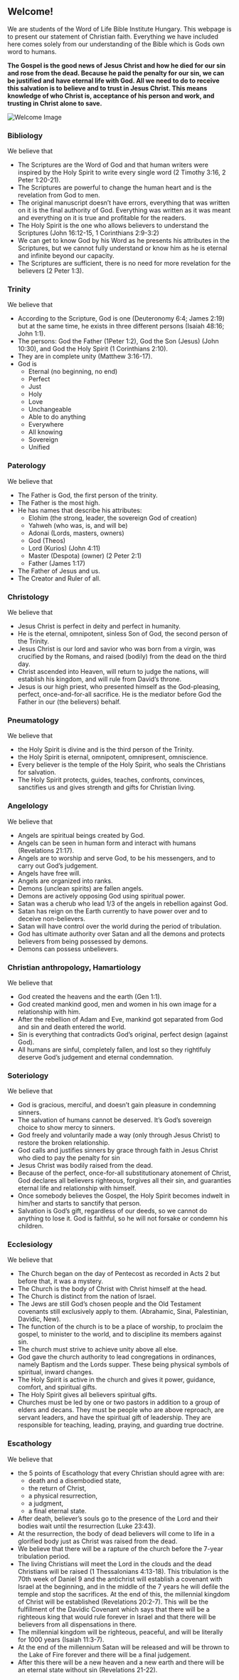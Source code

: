 ## Welcome!

We are students of the Word of Life Bible Institute Hungary. This webpage is to present our statement of Christian faith. Everything we have included here comes solely from our understanding of the Bible which is Gods own word to humans.  

**The Gospel is the good news of Jesus Christ and how he died for our sin and rose from the dead. Because he paid the penalty for our sin, we can be justified and have eternal life with God. All we need to do to receive this salvation is to believe and to trust in Jesus Christ. This means knowledge of who Christ is, acceptance of his person and work, and trusting in Christ alone to save.**

![Welcome Image](https://dc95wa4w5yhv.cloudfront.net/image-cache/bible-study_724_482_80.jpg)

### Bibliology

We believe that  
- The Scriptures are the Word of God and that human writers were inspired by the Holy Spirit to write every single word (2 Timothy 3:16, 2 Peter 1:20-21).
- The Scriptures are powerful to change the human heart and is the revelation from God to men. 
- The original manuscript doesn’t have errors, everything that was written on it is the final authority of God. Everything was written as it was meant and everything on it is true and profitable for the readers. 
- The Holy Spirit is the one who allows believers to understand the Scriptures (John 16:12-15, 1 Corinthians 2:9-3:2) 
- We can get to know God by his Word as he presents his attributes in the Scriptures, but we cannot fully understand or know him as he is eternal and infinite beyond our capacity. 
- The Scriptures are sufficient, there is no need for more revelation for the believers (2 Peter 1:3). 

### Trinity 

We believe that 
- According to the Scripture, God is one (Deuteronomy 6:4; James 2:19) but at the same time, he exists in three different persons (Isaiah 48:16; John 1:1).
- The persons: God the Father (1Peter 1:2), God the Son (Jesus) (John 10:30), and God the Holy Spirit (1 Corinthians 2:10).
- They are in complete unity (Matthew 3:16-17).
- God is  
  - Eternal (no beginning, no end) 
  - Perfect 
  - Just 
  - Holy 
  - Love 
  - Unchangeable 
  - Able to do anything 
  - Everywhere 
  - All knowing 
  - Sovereign 
  - Unified

### Paterology

We believe that
- The Father is God, the first person of the trinity.
- The Father is the most high.
- He has names that describe his attributes: 
  - Elohim (the strong, leader, the sovereign God of creation) 
  - Yahweh (who was, is, and will be) 
  - Adonai (Lords, masters, owners) 
  - God (Theos)
  - Lord (Kurios) (John 4:11)
  - Master (Despota) (owner) (2 Peter 2:1)
  - Father (James 1:17)
- The Father of Jesus and us.
- The Creator and Ruler of all.

### Christology 

We believe that 
- Jesus Christ is perfect in deity and perfect in humanity.
- He is the eternal, omnipotent, sinless Son of God, the second person of the Trinity.
- Jesus Christ is our lord and savior who was born from a virgin, was crucified by the Romans, and raised (bodily) from the dead on the third day.
- Christ ascended into Heaven, will return to judge the nations, will establish his kingdom, and will rule from David’s throne.
- Jesus is our high priest, who presented himself as the God-pleasing, perfect, once-and-for-all sacrifice. He is the mediator before God the Father in our (the believers) behalf.

### Pneumatology 

We believe that 
- the Holy Spirit is divine and is the third person of the Trinity.
- the Holy Spirit is eternal, omnipotent, omnipresent, omniscience.
- Every believer is the temple of the Holy Spirit, who seals the Christians for salvation.
- The Holy Spirit protects, guides, teaches, confronts, convinces, sanctifies us and gives strength and gifts for Christian living.

### Angelology

We believe that
- Angels are spiritual beings created by God.
- Angels can be seen in human form and interact with humans (Revelations 21:17).
- Angels are to worship and serve God, to be his messengers, and to carry out God’s judgement.
- Angels have free will.
- Angels are organized into ranks.
- Demons (unclean spirits) are fallen angels.
- Demons are actively opposing God using spiritual power.
- Satan was a cherub who lead 1/3 of the angels in rebellion against God.
- Satan has reign on the Earth currently to have power over and to deceive non-believers.
- Satan will have control over the world during the period of tribulation.
- God has ultimate authority over Satan and all the demons and protects believers from being possessed by demons.
- Demons can possess unbelievers.

### Christian anthropology, Hamartiology 

We believe that 
- God created the heavens and the earth (Gen 1:1).
- God created mankind good, men and women in his own image for a relationship with him.
- After the rebellion of Adam and Eve, mankind got separated from God and sin and death entered the world.
- Sin is everything that contradicts God’s original, perfect design (against God).
- All humans are sinful, completely fallen, and lost so they rightlfuly deserve God’s judgement and eternal condemnation.

### Soteriology 

We believe that 
- God is gracious, merciful, and doesn’t gain pleasure in condemning sinners.
- The salvation of humans cannot be deserved. It’s God’s sovereign choice to show mercy to sinners.  
- God freely and voluntarily made a way (only through Jesus Christ) to restore the broken relationship.   
- God calls and justifies sinners by grace through faith in Jesus Christ who died to pay the penalty for sin 
- Jesus Christ was bodily raised from the dead.
- Because of the perfect, once-for-all substitutionary atonement of Christ, God declares all believers righteous, forgives all their sin, and guaranties eternal life and relationship with himself.
- Once somebody believes the Gospel, the Holy Spirit becomes indwelt in him/her and starts to sanctify that person.
- Salvation is God’s gift, regardless of our deeds, so we cannot do anything to lose it. God is faithful, so he will not forsake or condemn his children.

### Ecclesiology

We believe that 
- The Church began on the day of Pentecost as recorded in Acts 2 but before that, it was a mystery.
- The Church is the body of Christ with Christ himself at the head.
- The Church is distinct from the nation of Israel. 
- The Jews are still God’s chosen people and the Old Testament covenants still exclusively apply to them. (Abrahamic, Sinai, Palestinian, Davidic, New).
- The function of the church is to be a place of worship, to proclaim the gospel, to minister to the world, and to discipline its members against sin.
- The church must strive to achieve unity above all else. 
- God gave the church authority to lead congregations in ordinances, namely Baptism and the Lords supper. These being physical symbols of spiritual, inward changes. 
- The Holy Spirit is active in the church and gives it power, guidance, comfort, and spiritual gifts.  
- The Holy Spirit gives all believers spiritual gifts.
- Churches must be led by one or two pastors in addition to a group of elders and decans. They must be people who are above reproach, are servant leaders, and have the spiritual gift of leadership. They are responsible for teaching, leading, praying, and guarding true doctrine.

### Escathology 

We believe that
- the 5 points of Escathology that every Christian should agree with are: 
  - death and a disembodied state, 
  - the return of Christ, 
  - a physical resurrection, 
  - a judgment,
  - a final eternal state.
- After death, believer’s souls go to the presence of the Lord and their bodies wait until the resurrection (Luke 23:43).
- At the resurrection, the body of dead believers will come to life in a glorified body just as Christ was raised from the dead. 
- We believe that there will be a rapture of the church before the 7-year tribulation period.
- The living Christians will meet the Lord in the clouds and the dead Christians will be raised (1 Thessalonians 4:13-18). This tribulation is the 70th week of Daniel 9 and the antichrist will establish a covenant with Israel at the beginning, and in the middle of the 7 years he will defile the temple and stop the sacrifices. At the end of this, the millennial kingdom of Christ will be established (Revelations 20:2-7). This will be the fulfillment of the Davidic Covenant which says that there will be a righteous king that would rule forever in Israel and that there will be believers from all dispensations in there. 
- The millennial kingdom will be righteous, peaceful, and will be literally for 1000 years (Isaiah 11:3-7).
- At the end of the millennium Satan will be released and will be thrown to the Lake of Fire forever and there will be a final judgement.
- After this there will be a new heaven and a new earth and there will be an eternal state without sin (Revelations 21-22). 